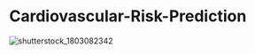 # Cardiovascular-Risk-Prediction

![shutterstock_1803082342](https://github.com/shubham19nijwala/Cardiovascular_Risk_Prediction-Classification/assets/130289158/a586cacc-68e4-4ad7-a447-6dd0e1c09260)
